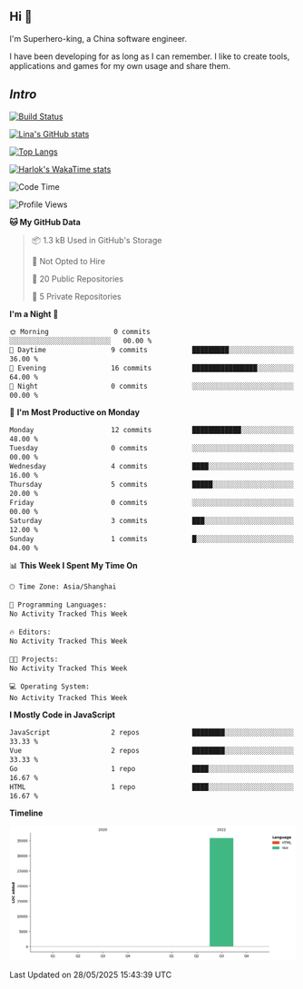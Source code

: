 ## Hi 👋

I'm Superhero-king, a China software engineer.

I have been developing for as long as I can remember. I like to create tools, applications and games for my own usage and share them.

<!--
**Superhero-king/Superhero-king** is a ✨ _special_ ✨ repository because its `README.md` (this file) appears on your GitHub profile.

Here are some ideas to get you started:

- 🔭 I’m currently working on ...
- 🌱 I’m currently learning ...
- 👯 I’m looking to collaborate on ...
- 🤔 I’m looking for help with ...
- 💬 Ask me about ...
- 📫 How to reach me: ...
- 😄 Pronouns: ...
- ⚡ Fun fact: ...
-->

## _Intro_


[![Build Status](https://travis-ci.org/joemccann/dillinger.svg?branch=master)](https://travis-ci.org/joemccann/dillinger)


[![Lina's GitHub stats](https://github-readme-stats.vercel.app/api?username=Superhero-king&show_icons=true&locale=cn&theme=transparent&show=reviews,discussions_started,discussions_answered,prs_merged)](https://github.com/anuraghazra/github-readme-stats)


[![Top Langs](https://github-readme-stats.vercel.app/api/top-langs?username=Superhero-king&show_icons=true&locale=cn&layout=compact&theme=transparent)](https://github.com/anuraghazra/github-readme-stats)


[![Harlok's WakaTime stats](https://github-readme-stats.vercel.app/api/wakatime?username=SmallYo&show_icons=true&locale=cn&layout=compact)](https://github.com/anuraghazra/github-readme-stats)


<!--START_SECTION:waka-->
![Code Time](http://img.shields.io/badge/Code%20Time-320%20hrs%2020%20mins-blue)

![Profile Views](http://img.shields.io/badge/Profile%20Views-3-blue)

**🐱 My GitHub Data** 

> 📦 1.3 kB Used in GitHub's Storage 
 > 
> 🚫 Not Opted to Hire
 > 
> 📜 20 Public Repositories 
 > 
> 🔑 5 Private Repositories 
 > 
**I'm a Night 🦉** 

```text
🌞 Morning                0 commits           ░░░░░░░░░░░░░░░░░░░░░░░░░   00.00 % 
🌆 Daytime                9 commits           █████████░░░░░░░░░░░░░░░░   36.00 % 
🌃 Evening                16 commits          ████████████████░░░░░░░░░   64.00 % 
🌙 Night                  0 commits           ░░░░░░░░░░░░░░░░░░░░░░░░░   00.00 % 
```
📅 **I'm Most Productive on Monday** 

```text
Monday                   12 commits          ████████████░░░░░░░░░░░░░   48.00 % 
Tuesday                  0 commits           ░░░░░░░░░░░░░░░░░░░░░░░░░   00.00 % 
Wednesday                4 commits           ████░░░░░░░░░░░░░░░░░░░░░   16.00 % 
Thursday                 5 commits           █████░░░░░░░░░░░░░░░░░░░░   20.00 % 
Friday                   0 commits           ░░░░░░░░░░░░░░░░░░░░░░░░░   00.00 % 
Saturday                 3 commits           ███░░░░░░░░░░░░░░░░░░░░░░   12.00 % 
Sunday                   1 commits           █░░░░░░░░░░░░░░░░░░░░░░░░   04.00 % 
```


📊 **This Week I Spent My Time On** 

```text
🕑︎ Time Zone: Asia/Shanghai

💬 Programming Languages: 
No Activity Tracked This Week

🔥 Editors: 
No Activity Tracked This Week

🐱‍💻 Projects: 
No Activity Tracked This Week

💻 Operating System: 
No Activity Tracked This Week
```

**I Mostly Code in JavaScript** 

```text
JavaScript               2 repos             ████████░░░░░░░░░░░░░░░░░   33.33 % 
Vue                      2 repos             ████████░░░░░░░░░░░░░░░░░   33.33 % 
Go                       1 repo              ████░░░░░░░░░░░░░░░░░░░░░   16.67 % 
HTML                     1 repo              ████░░░░░░░░░░░░░░░░░░░░░   16.67 % 
```



**Timeline**

![Lines of Code chart](https://raw.githubusercontent.com/Superhero-king/Superhero-king/main/assets/bar_graph.png)


 Last Updated on 28/05/2025 15:43:39 UTC
<!--END_SECTION:waka-->
